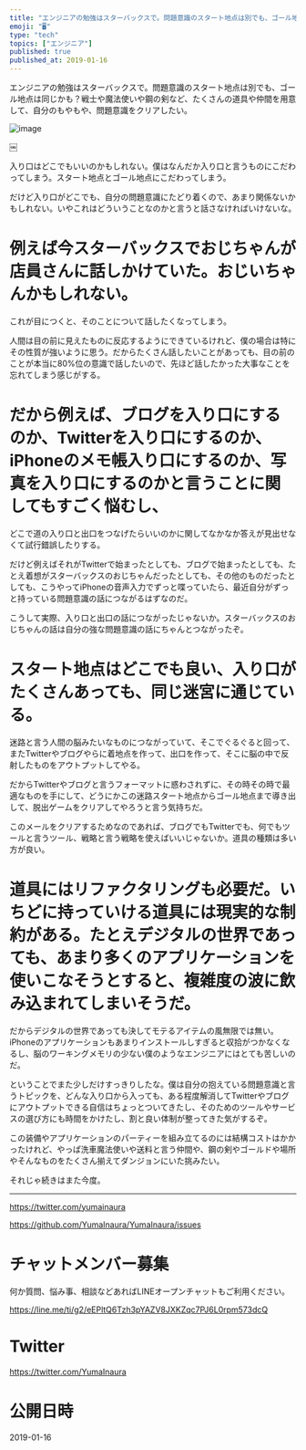 ```yaml
---
title: "エンジニアの勉強はスターバックスで。問題意識のスタート地点は別でも、ゴール地点は同じかも？戦士や魔法使いや鋼の剣など、たくさんの道具や仲間を"
emoji: "🖥"
type: "tech"
topics: ["エンジニア"]
published: true
published_at: 2019-01-16
---
```


エンジニアの勉強はスターバックスで。問題意識のスタート地点は別でも、ゴール地点は同じかも？戦士や魔法使いや鋼の剣など、たくさんの道具や仲間を用意して、自分のもやもや、問題意識をクリアしたい。

![image](https://user-images.githubusercontent.com/13635059/51218800-53d55700-1971-11e9-9399-48feb7b9e231.png)

￼

入り口はどこでもいいのかもしれない。僕はなんだか入り口と言うものにこだわってしまう。スタート地点とゴール地点にこだわってしまう。

だけど入り口がどこでも、自分の問題意識にたどり着くので、あまり関係ないかもしれない。いやこれはどういうことなのかと言うと話さなければいけないな。

# 例えば今スターバックスでおじちゃんが店員さんに話しかけていた。おじいちゃんかもしれない。

これが目につくと、そのことについて話したくなってしまう。

人間は目の前に見えたものに反応するようにできているけれど、僕の場合は特にその性質が強いように思う。だからたくさん話したいことがあっても、目の前のことが本当に80%位の意識で話したいので、先ほど話したかった大事なことを忘れてしまう感じがする。

# だから例えば、ブログを入り口にするのか、Twitterを入り口にするのか、iPhoneのメモ帳入り口にするのか、写真を入り口にするのかと言うことに関してもすごく悩むし、

どこで道の入り口と出口をつなげたらいいのかに関してなかなか答えが見出せなくて試行錯誤したりする。

だけど例えばそれがTwitterで始まったとしても、ブログで始まったとしても、たとえ着想がスターバックスのおじちゃんだったとしても、その他のものだったとしても、こうやってiPhoneの音声入力でずっと喋っていたら、最近自分がずっと持っている問題意識の話につながるはずなのだ。

こうして実際、入り口と出口の話につながったじゃないか。スターバックスのおじちゃんの話は自分の強な問題意識の話にちゃんとつながったぞ。

# スタート地点はどこでも良い、入り口がたくさんあっても、同じ迷宮に通じている。

迷路と言う人間の脳みたいなものにつながっていて、そこでぐるぐると回って、またTwitterやブログやらに着地点を作って、出口を作って、そこに脳の中で反射したものをアウトプットしてやる。

だからTwitterやブログと言うフォーマットに惑わされずに、その時その時で最適なものを手にして、どうにかこの迷路スタート地点からゴール地点まで導き出して、脱出ゲームをクリアしてやろうと言う気持ちだ。

このメールをクリアするためなのであれば、ブログでもTwitterでも、何でもツールと言うツール、戦略と言う戦略を使えばいいじゃないか。道具の種類は多い方が良い。

# 道具にはリファクタリングも必要だ。いちどに持っていける道具には現実的な制約がある。たとえデジタルの世界であっても、あまり多くのアプリケーションを使いこなそうとすると、複雑度の波に飲み込まれてしまいそうだ。

だからデジタルの世界であっても決してモテるアイテムの風無限では無い。iPhoneのアプリケーションもあまりインストールしすぎると収拾がつかなくなるし、脳のワーキングメモリの少ない僕のようなエンジニアにはとても苦しいのだ。

ということでまた少しだけすっきりしたな。僕は自分の抱えている問題意識と言うトピックを、どんな入り口から入っても、ある程度解消してTwitterやブログにアウトプットできる自信はちょっとついてきたし、そのためのツールやサービスの選び方にも時間をかけたし、割と良い体制が整ってきた気がするぞ。

この装備やアプリケーションのパーティーを組み立てるのには結構コストはかかったけれど、やっぱ洗車魔法使いや送料と言う仲間や、鋼の剣やゴールドや場所やそんなものをたくさん揃えてダンジョンにいた挑みたい。

それじゃ続きはまた今度。


---

https://twitter.com/yumainaura

https://github.com/YumaInaura/YumaInaura/issues









<!-- Update From Qiita API -->

# チャットメンバー募集


何か質問、悩み事、相談などあればLINEオープンチャットもご利用ください。

https://line.me/ti/g2/eEPltQ6Tzh3pYAZV8JXKZqc7PJ6L0rpm573dcQ





# Twitter


https://twitter.com/YumaInaura


<!-- Update From Qiita API -->



# 公開日時

2019-01-16
